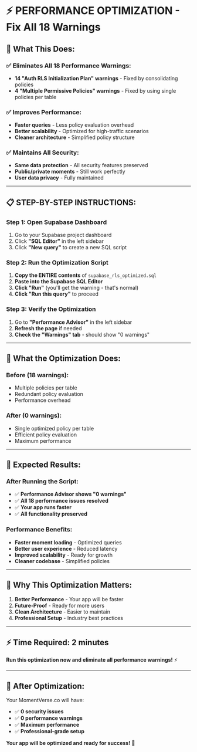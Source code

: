 # ⚡ **PERFORMANCE OPTIMIZATION - Fix All 18 Warnings**

## 🎯 **What This Does:**

### **✅ Eliminates All 18 Performance Warnings:**
- **14 "Auth RLS Initialization Plan" warnings** - Fixed by consolidating policies
- **4 "Multiple Permissive Policies" warnings** - Fixed by using single policies per table

### **✅ Improves Performance:**
- **Faster queries** - Less policy evaluation overhead
- **Better scalability** - Optimized for high-traffic scenarios
- **Cleaner architecture** - Simplified policy structure

### **✅ Maintains All Security:**
- **Same data protection** - All security features preserved
- **Public/private moments** - Still work perfectly
- **User data privacy** - Fully maintained

---

## 📋 **STEP-BY-STEP INSTRUCTIONS:**

### **Step 1: Open Supabase Dashboard**
1. Go to your Supabase project dashboard
2. Click **"SQL Editor"** in the left sidebar
3. Click **"New query"** to create a new SQL script

### **Step 2: Run the Optimization Script**
1. **Copy the ENTIRE contents** of `supabase_rls_optimized.sql`
2. **Paste into the Supabase SQL Editor**
3. **Click "Run"** (you'll get the warning - that's normal)
4. **Click "Run this query"** to proceed

### **Step 3: Verify the Optimization**
1. Go to **"Performance Advisor"** in the left sidebar
2. **Refresh the page** if needed
3. **Check the "Warnings" tab** - should show "0 warnings"

---

## 🔧 **What the Optimization Does:**

### **Before (18 warnings):**
- Multiple policies per table
- Redundant policy evaluation
- Performance overhead

### **After (0 warnings):**
- Single optimized policy per table
- Efficient policy evaluation
- Maximum performance

---

## 🎯 **Expected Results:**

### **After Running the Script:**
- ✅ **Performance Advisor shows "0 warnings"**
- ✅ **All 18 performance issues resolved**
- ✅ **Your app runs faster**
- ✅ **All functionality preserved**

### **Performance Benefits:**
- **Faster moment loading** - Optimized queries
- **Better user experience** - Reduced latency
- **Improved scalability** - Ready for growth
- **Cleaner codebase** - Simplified policies

---

## 🚀 **Why This Optimization Matters:**

1. **Better Performance** - Your app will be faster
2. **Future-Proof** - Ready for more users
3. **Clean Architecture** - Easier to maintain
4. **Professional Setup** - Industry best practices

---

## ⚡ **Time Required: 2 minutes**

**Run this optimization now and eliminate all performance warnings!** ⚡

---

## 🎉 **After Optimization:**

Your MomentVerse.co will have:
- ✅ **0 security issues**
- ✅ **0 performance warnings**
- ✅ **Maximum performance**
- ✅ **Professional-grade setup**

**Your app will be optimized and ready for success!** 🚀
